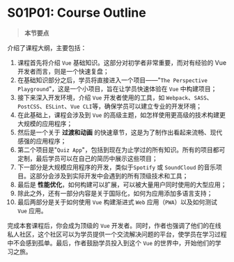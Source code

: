 # S01P01: Course Outline



> **本节要点**

介绍了课程大纲，主要包括：

1. 课程首先将介绍 `Vue` 基础知识。这部分对初学者非常重要，而对有经验的 Vue 开发者而言，则是一个快速复盘；
2. 在基础知识部分之后，学员将直接进入一个项目——"`The Perspective Playground`"，这是一个小项目，旨在让学员快速体验在 `Vue` 中构建项目；
3. 接下来深入开发环境，介绍 `Vue` 开发者使用的工具，如 `Webpack`、`SASS`、`PostCSS`、`ESLint`、`Vue CLI`等，确保学员可以建立专业的开发环境；
4. 在此基础上，课程会涉及到 `Vue` 的高级主题，如怎样使用更高级的技术构建更大规模的应用程序；
5. 然后是一个关于 **过渡和动画** 的快速章节，这是为了制作出看起来流畅、现代感强的应用程序；
6. 第二个项目是"`Quiz App`"，包括到现在为止学过的所有知识。所有的项目都可定制，最后学员可以在自己的简历中展示这些项目；
7. 下一部分是大规模应用程序的开发，类似于`Spotify` 或 `SoundCloud` 的音乐项目。这部分会涉及到实际开发中会遇到的所有顶级技术和工具；
8. 最后是 **性能优化**，如何构建可以扩展，可以被大量用户同时使用的大型应用；
9. 除此之外，还有一部分内容是关于国际化，如何为应用添加多语言支持；
10. 最后两部分是关于如何使用 `Vue` 构建渐进式 `Web` 应用（`PWA`）以及如何测试 `Vue` 应用。

完成本套课程后，你会成为顶级的 `Vue` 开发者。同时，作者也强调了他们的在线私人社区，这个社区可以为学员提供一个交流解决问题的平台，使学员在学习过程中不会感到孤单。最后，作者鼓励学员投入到这个 `Vue` 的世界中，开始他们的学习之旅。